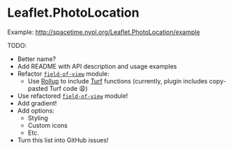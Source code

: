 # Leaflet.PhotoLocation

Example: http://spacetime.nypl.org/Leaflet.PhotoLocation/example

TODO:

- Better name?
- Add README with API description and usage examples
- Refactor [`field-of-view`](http://github.com/nypl-spacetime/field-of-view) module:
  - Use [Rollup](http://rollupjs.org/) to include [Turf](http://turfjs.org/) functions (currently, plugin includes copy-pasted Turf code :weary:)
- Use refactored [`field-of-view`](http://github.com/nypl-spacetime/field-of-view) module!
- Add gradient!
- Add options:
  - Styling
  - Custom icons
  - Etc.
- Turn this list into GitHub issues!


